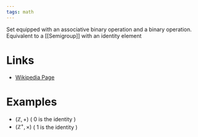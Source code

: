 ```yaml
---
tags: math
---
```


Set equipped with an associative binary operation and a binary operation.
Equivalent to a [[Semigroup]] with an identity element

# Links

- [Wikipedia Page](https://en.wikipedia.org/wiki/Monoid)

# Examples

- $\left ( \mathbb{Z} , + \right )$ ( 0 is the identity )
- $\left ( \mathbb{Z}^+ , \times \right )$ ( 1 is the identity )
